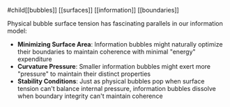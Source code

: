 #child[[bubbles]] [[surfaces]] [[information]] [[boundaries]] 

Physical bubble surface tension has fascinating parallels in our information model:

- **Minimizing Surface Area**: Information bubbles might naturally optimize their boundaries to maintain coherence with minimal "energy" expenditure
- **Curvature Pressure**: Smaller information bubbles might exert more "pressure" to maintain their distinct properties
- **Stability Conditions**: Just as physical bubbles pop when surface tension can't balance internal pressure, information bubbles dissolve when boundary integrity can't maintain coherence
